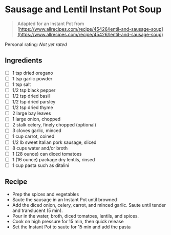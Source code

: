 # Sausage and Lentil Instant Pot Soup

> Adapted for an Instant Pot from [https://www.allrecipes.com/recipe/45426/lentil-and-sausage-soup](https://www.allrecipes.com/recipe/45426/lentil-and-sausage-soup)

<!-- {cts} rating=0; (User can specify rating on scale of 1-5) -->

Personal rating: *Not yet rated*

<!-- {cte} -->

<!-- {cts} name_image=None; (User can specify image name) -->

<!-- TODO: Capture image -->

<!-- {cte} -->

## Ingredients

- [ ] 1 tsp dried oregano
- [ ] 1 tsp garlic powder
- [ ] 1 tsp salt
- [ ] 1/2 tsp black pepper
- [ ] 1/2 tsp dried basil
- [ ] 1/2 tsp dried parsley
- [ ] 1/2 tsp dried thyme
- [ ] 2 large bay leaves
- [ ] 1 large onion, chopped
- [ ] 2 stalk celery, finely chopped (optional)
- [ ] 3 cloves garlic, minced
- [ ] 1 cup carrot, coined
- [ ] 1/2 lb sweet Italian pork sausage, sliced
- [ ] 8 cups water and/or broth
- [ ] 1 (28 ounce) can diced tomatoes
- [ ] 1 (16 ounce) package dry lentils, rinsed
- [ ] 1 cup pasta such as ditalini

## Recipe

- Prep the spices and vegetables
- Saute the sausage in an Instant Pot until browned
- Add the diced onion, celery, carrot, and minced garlic. Saute until tender and translucent (5 min).
- Pour in the water, broth, diced tomatoes, lentils, and spices.
- Cook on high pressure for 15 min, then quick release
- Set the Instant Pot to saute for 15 min and add the pasta
